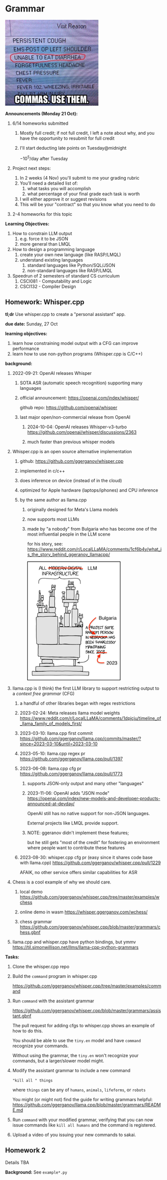 # Grammar

<img src=img/meme.webp width=300px />

**Announcements (Monday 21 Oct):**

1. 6/14 homeworks submitted
    1. Mostly full credit; if not full credit, I left a note about why, and you have the opportunity to resubmit for full credit
    1. I'll start deducting late points on Tuesday@midnight

         $-10^5$/day after Tuesday

1. Project next steps:
    1. In 2 weeks (4 Nov) you'll submit to me your grading rubric
    1. You'll need a detailed list of:
        1. what tasks you will accomplish
        1. what percentage of your final grade each task is worth
    1. I will either approve it or suggest revisions
    1. This will be your "contract" so that you know what you need to do

1. 2-4 homeworks for this topic

**Learning Objectives:**

1. How to constrain LLM output
    1. e.g. force it to be JSON
    1. more general than LMQL
1. How to design a programming language
    1. create your own new language (like RASP/LMQL)
    1. understand existing languages
        1. standard languages like Python/SQL/JSON
        1. non-standard languages like RASP/LMQL
1. Speedrun of 2 semesters of standard CS curriculum
    1. CSCI081 - Computability and Logic
    1. CSCI132 - Compiler Design

## Homework: Whisper.cpp

**tl;dr**
Use whisper.cpp to create a "personal assistant" app.

**due date:** Sunday, 27 Oct

**learning objectives:**

1. learn how constraining model output with a CFG can improve performance
1. learn how to use non-python programs (Whisper.cpp is C/C++)

**background:**

1. 2022-09-21: OpenAI releases Whisper

    1. SOTA ASR (automatic speech recognition) supporting many languages

    1. official announcement: <https://openai.com/index/whisper/>

       github repo: <https://github.com/openai/whisper>

    1. last major open/non-commercial release from OpenAI

        1. 2024-10-04: OpenAI releases Whisper-v3-turbo <https://github.com/openai/whisper/discussions/2363>

        1. much faster than previous whisper models

1. Whisper.cpp is an open source alternative implementation

    1. github: <https://github.com/ggerganov/whisper.cpp>

    1. implemented in c/c++ 

    1. does inference on device (instead of in the cloud)

    1. optimized for Apple hardware (laptops/iphones) and CPU inference

    1. by the same author as llama.cpp
        1. originally designed for Meta's Llama models
        1. now supports most LLMs
        1. made by "a nobody" from Bulgaria who has become one of the most influential people in the LLM scene

            for his story, see: <https://www.reddit.com/r/LocalLLaMA/comments/1cf6b4y/what_is_the_story_behind_ggeranov_llamacpp/>

            <img src=img/ggeranov.png width=300px />

1. llama.cpp is (I think) the first LLM library to support restricting output to a *context free grammar* (CFG)

    1. a handful of other libraries began with regex restrictions

    1. 2023-02-24: Meta releases llama model weights <https://www.reddit.com/r/LocalLLaMA/comments/1dpjcju/timeline_of_llama_family_of_models_first/>

    1. 2023-03-10: llama.cpp first commit <https://github.com/ggerganov/llama.cpp/commits/master/?since=2023-03-10&until=2023-03-10>

    1. 2023-05-10: llama.cpp regex pr <https://github.com/ggerganov/llama.cpp/pull/1397>

    1. 2023-06-08: llama.cpp cfg pr <https://github.com/ggerganov/llama.cpp/pull/1773>

        1. supports JSON-only output and many other "languages"

        1. 2023-11-06: OpenAI adds "JSON mode" <https://openai.com/index/new-models-and-developer-products-announced-at-devday/>

            OpenAI still has no native support for non-JSON languages.

            External projects like LMQL provide support.

        1. NOTE: ggeranov didn't implement these features;

            but he still gets "most of the credit" for fostering an environment where people want to contribute these features
    
    1. 2023-08-30: whisper.cpp cfg pr (easy since it shares code base with llama.cpp) <https://github.com/ggerganov/whisper.cpp/pull/1229>

        AFAIK, no other service offers similar capabilities for ASR

1. Chess is a cool example of why we should care.

    1. local demo <https://github.com/ggerganov/whisper.cpp/tree/master/examples/wchess>

    1. online demo in wasm <https://whisper.ggerganov.com/wchess/>

    1. chess grammar <https://github.com/ggerganov/whisper.cpp/blob/master/grammars/chess.gbnf>

1. llama.cpp and whisper.cpp have python bindings, but ymmv <https://til.simonwillison.net/llms/llama-cpp-python-grammars>

**Tasks:**

1. Clone the whisper.cpp repo

1. Build the `command` program in whisper.cpp

    <https://github.com/ggerganov/whisper.cpp/tree/master/examples/command>

1. Run `command` with the assistant grammar

    <https://github.com/ggerganov/whisper.cpp/blob/master/grammars/assistant.gbnf>

    The pull request for adding cfgs to whisper.cpp shows an example of how to do this.

    You should be able to use the `tiny.en` model and have `command` recognize your commands.

    Without using the grammar, the `tiny.en` won't recognize your commands, but a larger/slower model might.

1. Modify the assistant grammar to include a new command

    `"kill all " things`

    where `things` can be any of `humans`, `animals`, `lifeforms`, or `robots`

    You might (or might not) find the guide for writing grammars helpful: <https://github.com/ggerganov/llama.cpp/blob/master/grammars/README.md>

1. Run `command` with your modified grammar, verifying that you can now issue commands like `kill all humans` and the command is registered.

1. Upload a video of you issuing your new commands to sakai.

## Homework 2

Details TBA

**Background:** See `example*.py`

<!--
## Part 0: What is Language?

## Part 1: Types of Languages

Noam Chomsky:
1. <https://en.wikipedia.org/wiki/Chomsky_hierarchy>

Regular languages:

1. regular expression

Context free:

1. Nested parentheses
1. $a^nb^n$
1. HTML <https://stackoverflow.com/a/1732454>

## Part 2: Language Controversies

1. <https://en.wikipedia.org/wiki/Linguistics_wars>

1. <https://www.astralcodexten.com/p/your-book-review-how-language-began#footnote-anchor-4-146070825>

1. Famous AI researcher Peter Norvig explains and challenges Chomsky's ideas: <https://norvig.com/chomsky.html>

## Part 3: 

Examples of constrained generation:

1. LMQL: <https://lmql.ai/>

1. Regular expressions: <https://github.com/r2d4/rellm>

Example grammars:

1. sqlite3 <https://www.sqlite.org/lang.html>

1. python3

    - in code: <https://docs.python.org/3/reference/grammar.html>
    - documentation: <https://docs.python.org/3/reference/lexical_analysis.html#other-tokens>

1. YAML has no reference grammar <https://github.com/yaml/yaml-grammar>

    YAML is notorious for lots of footguns

    1. <https://ruudvanasseldonk.com/2023/01/11/the-yaml-document-from-hell>
    1. <https://noyaml.com/>

    TOML is an alternative to YAML and does have a reference grammar <https://github.com/toml-lang/toml/blob/1.0.0/toml.abnf>

1. RASP <https://github.com/tech-srl/RASP/blob/main/RASP_support/RASP.g4>

1. url rfc <https://datatracker.ietf.org/doc/html/rfc3986#section-3>

1. json rfc <https://datatracker.ietf.org/doc/html/rfc7159#section-2>

1. jsonSchema <https://cswr.github.io/JsonSchema/spec/grammar/>
-->

<!--
## Homework 2

Use Lark to restrict LLM to CFG: <https://github.com/r2d4/parserllm/blob/main/examples/example.py>
-->
